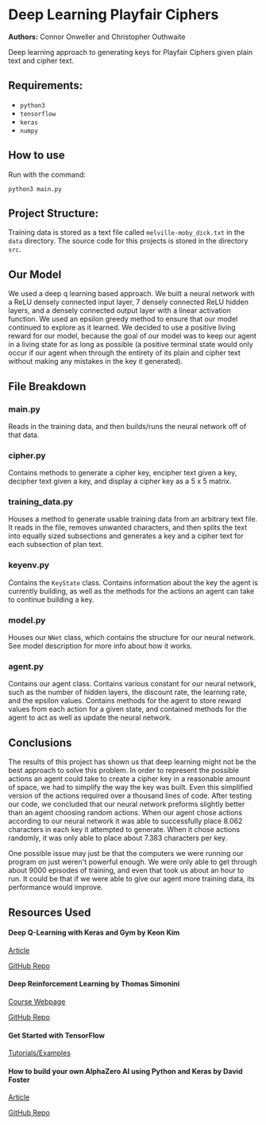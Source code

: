 # Deep Learning Playfair Ciphers
**Authors:** Connor Onweller and Christopher Outhwaite

Deep learning approach to generating keys for Playfair Ciphers given plain text
and cipher text.

## Requirements:
* `python3`
* `tensorflow`
* `keras`
* `numpy`

## How to use
Run with the command:
```
python3 main.py
```

## Project Structure:
Training data is stored as a text file called `melville-moby_dick.txt` in the
`data` directory. The source code for this projects is stored in the directory
`src`.

## Our Model
We used a deep q learning based approach. We built a neural network with a ReLU
densely connected input layer, 7 densely connected ReLU hidden layers, and a
densely connected output layer with a linear activation function. We used an
epsilon greedy method to ensure that our model continued to explore as it
learned. We decided to use a positive living reward for our model, because the
goal of our model was to keep our agent in a living state for as long as
possible (a positive terminal state would only occur if our agent when through
the entirety of its plain and cipher text without making any mistakes in the
key it generated).

## File Breakdown
### main.py
Reads in the training data, and then builds/runs the neural network
off of that data.

### cipher.py
Contains methods to generate a cipher key, encipher text given a key, decipher
text given a key, and display a cipher key as a 5 x 5 matrix.

### training_data.py
Houses a method to generate usable training data from an arbitrary text file.
It reads in the file, removes unwanted characters, and then splits the text
into equally sized subsections and generates a key and a cipher text for each
subsection of plan text.

### keyenv.py
Contains the `KeyState` class. Contains information about the key the agent is
currently building, as well as the methods for the actions an agent can take to
continue building a key.

### model.py
Houses our `NNet` class, which contains the structure for our neural network. See model description for more info about how it works.

### agent.py
Contains our agent class. Contains various constant for our neural network,
such as the number of hidden layers, the discount rate, the learning rate, and
the epsilon values. Contains methods for the agent to store reward values from
each action for a given state, and contained methods for the agent to act as
well as update the neural network.


## Conclusions
The results of this project has shown us that deep learning might not be the
best approach to solve this problem. In order to represent the possible actions
an agent could take to create a cipher key in a reasonable amount of space, we
had to simplify the way the key was built. Even this simplified version of the
actions required over a thousand lines of code. After testing our code, we
concluded that our neural network preforms slightly better than an agent
choosing random actions. When our agent chose actions according to our neural
network it was able to successfully place 8.062 characters in each key it
attempted to generate. When it chose actions randomly, it was only able to
place about 7.383 characters per key.

One possible issue may just be that the computers we were running our program
on just weren't powerful enough. We were only able to get through about 9000
episodes of training, and even that took us about an hour to run. It could be
that if we were able to give our agent more training data, its performance
would improve.


## Resources Used
#### Deep Q-Learning with Keras and Gym by Keon Kim
[Article](https://keon.io/deep-q-learning)

[GitHub Repo](https://github.com/keon/deep-q-learning)

#### Deep Reinforcement Learning by Thomas Simonini
[Course Webpage](https://simoninithomas.github.io/Deep_reinforcement_learning_Course/)

[GitHub Repo](https://github.com/simoninithomas/Deep_reinforcement_learning_Course)

#### Get Started with TensorFlow
[Tutorials/Examples](https://www.tensorflow.org/tutorials/)

#### How to build your own AlphaZero AI using Python and Keras by David Foster
[Article](https://medium.com/applied-data-science/how-to-build-your-own-alphazero-ai-using-python-and-keras-7f664945c188)

[GitHub Repo](https://github.com/AppliedDataSciencePartners/DeepReinforcementLearning)
